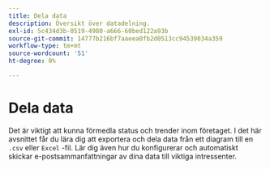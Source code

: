 ```yaml
---
title: Dela data
description: Översikt över datadelning.
exl-id: 5c434d3b-0519-4980-a666-60bed122a93b
source-git-commit: 14777b216bf7aaeea0fb2d0513cc94539034a359
workflow-type: tm+mt
source-wordcount: '51'
ht-degree: 0%

---
```


# Dela data

Det är viktigt att kunna förmedla status och trender inom företaget. I det här avsnittet får du lära dig att exportera och dela data från ett diagram till en `.csv` eller `Excel` -fil. Lär dig även hur du konfigurerar och automatiskt skickar e-postsammanfattningar av dina data till viktiga intressenter.
